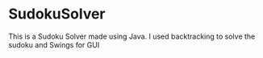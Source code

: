 # SudokuSolver
This is a Sudoku Solver made using Java. I used backtracking to solve the sudoku and Swings for GUI
